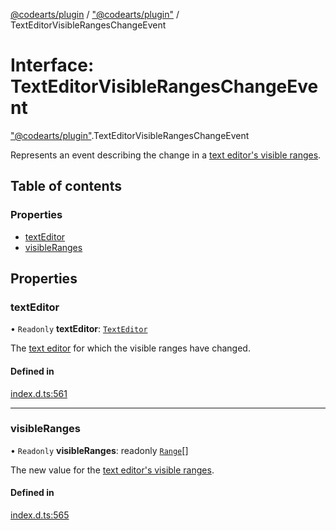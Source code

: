 [@codearts/plugin](../README.md) / ["@codearts/plugin"](../modules/_codearts_plugin_.md) / TextEditorVisibleRangesChangeEvent

# Interface: TextEditorVisibleRangesChangeEvent

["@codearts/plugin"](../modules/_codearts_plugin_.md).TextEditorVisibleRangesChangeEvent

Represents an event describing the change in a [text editor's visible ranges](codearts_plugin_.TextEditor.md#visibleranges).

## Table of contents

### Properties

- [textEditor](codearts_plugin_.TextEditorVisibleRangesChangeEvent.md#texteditor)
- [visibleRanges](codearts_plugin_.TextEditorVisibleRangesChangeEvent.md#visibleranges)

## Properties

### textEditor

• `Readonly` **textEditor**: [`TextEditor`](codearts_plugin_.TextEditor.md)

The [text editor](codearts_plugin_.TextEditor.md) for which the visible ranges have changed.

#### Defined in

[index.d.ts:561](https://github.com/huaweicloud/cloudide-plugin-api/blob/4d28848/index.d.ts#L561)

___

### visibleRanges

• `Readonly` **visibleRanges**: readonly [`Range`](../classes/codearts_plugin_.Range.md)[]

The new value for the [text editor's visible ranges](codearts_plugin_.TextEditor.md#visibleranges).

#### Defined in

[index.d.ts:565](https://github.com/huaweicloud/cloudide-plugin-api/blob/4d28848/index.d.ts#L565)
